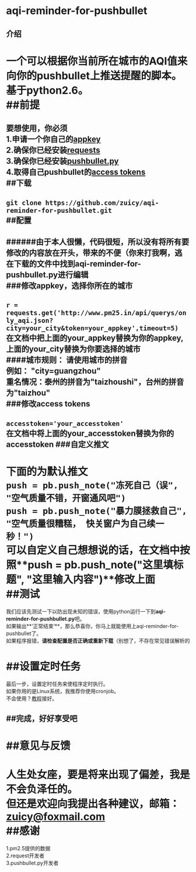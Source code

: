 # aqi-reminder-for-pushbullet  
## 介绍  

一个可以根据你当前所在城市的AQI值来向你的pushbullet上推送提醒的脚本。基于python2.6。  
##前提  
========
要想使用，你必须  
1.申请一个你自己的[appkey](http://pm25.in/api_doc)  
2.确保你已经安装[requests](https://pypi.python.org/pypi/requests/2.7.0)  
3.确保你已经安装[pushbullet.py](https://pypi.python.org/pypi/pushbullet.py)  
4.取得自己pushbullet的[access tokens](https://www.pushbullet.com/)  
##下载
-------
```git clone https://github.com/zuicy/aqi-reminder-for-pushbullet.git```  
##配置  
-------
######由于本人很懒，代码很短，所以没有将所有要修改的内容放在开头，带来的不便（你来打我啊，逃    
在下载的文件中找到**aqi-reminder-for-pushbullet.py**进行编辑  
###修改appkey，选择你所在的城市
-----
```r = requests.get('http://www.pm25.in/api/querys/only_aqi.json?city=your_city&token=your_appkey',timeout=5)```  
在文档中把上面的**your_appkey**替换为你的**appkey**,上面的**your_city**替换为你要选择的城市  
####城市规则：
请使用城市的**拼音**  
例如： "city=guangzhou"  
**重名情况**：泰州的拼音为"taizhoushi"，台州的拼音为"taizhou"  
###修改access tokens
----
```accesstoken='your_accesstoken'```  
在文档中将上面的**your_accesstoken**替换为你的**accesstoken**
###自定义推文
-----
下面的为默认推文  
`push = pb.push_note("冻死自己（误", "空气质量不错，开窗通风吧")`  
`push = pb.push_note("暴力膜拯救自己", "空气质量很糟糕， 快关窗户为自己续一秒！")`  
可以自定义自己想想说的话，在文档中按照**push = pb.push_note("这里填标题", "这里输入内容")**修改上面  
##测试
====
我们应该先测试一下以防出现未知的错误，使用python运行一下到**aqi-reminder-for-pushbullet.py**吧。  
如果输出**’正常结束‘**，那么恭喜你，你马上就能使用上aqi-reminder-for-pushbullet了。  
如果程序报错，**请检查配置是否正确或重新下载**（别想了，不存在常见错误解析的  

##设置定时任务
====
最后一步，设置定时任务来使程序定时执行。  
如果你用的是Linux系统，我推荐你使用cronjob。  
不会使用？[教程](https://linux.cn/article-4924-1.html)接好。  
  
##完成，好好享受吧
----
##意见与反馈
====
**人生处女座，要是将来出现了偏差，我是不会负泽任的。**  
**但还是欢迎向我提出各种建议，邮箱：zuicy@foxmail.com**  
##感谢
=====
1.pm2.5提供的数据  
2.request开发者  
3.pushbullet.py开发者  
